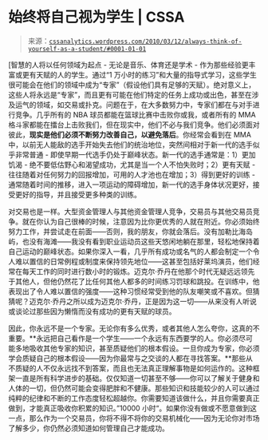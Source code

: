 <!--yml

类别：未分类

日期：2024 年 05 月 12 日 18:34:02

-->

# 始终将自己视为学生 | CSSA

> 来源：[`cssanalytics.wordpress.com/2010/03/12/always-think-of-yourself-as-a-student/#0001-01-01`](https://cssanalytics.wordpress.com/2010/03/12/always-think-of-yourself-as-a-student/#0001-01-01)

[智慧的人将以任何领域为起点 - 无论是音乐、体育还是学术 - 作为那些经验更丰富或更有天赋的人的学生。通过“1 万小时的练习”和大量的指导式学习，这些学生很可能会在他们的领域中成为“专家”（假设他们具有足够的天赋）。绝对意义上，这些人将永远是“专家”，而且更有可能在他们特定的任务上成功或出色，甚至在涉及运气的领域，如交易或扑克。问题在于，在大多数努力中，专家们都在与对手进行竞争。几乎所有的 NBA 球员都能在篮球比赛中击败你或我，或者所有的 MMA 格斗家都能在擂台上击败我们，但在现实中，他们不必与我们竞争。他们必须面对彼此，**现实是他们必须不断努力改善自己，以避免落后**。你经常会看到在 MMA 中，以前无人能敌的选手开始失去他们的统治地位，突然间相对于新一代的选手似乎非常普通 - 即使早期一代选手仍处于巅峰状态。新一代的选手通常是：1）更加饥渴 - 绝不要低估野心和渴望成功，尤其是当一个人不怕失败时；2）更有天赋 - 往往随着对任何努力的回报增加，可用的人才池也在增加；3）得到更好的训练 - 通常随着时间的推移，进入一项运动的障碍增加，新一代的选手身体状况更好，接受更好的指导，并且接受更多种类的训练。

对交易也是一样。大型资金管理人与其他资金管理人竞争，交易员与其他交易员竞争。就在你认为自己很棒的时候，注意因为比你更优秀的人就在附近。你必须始终努力工作，并尝试走在前面——否则，我的朋友，你就会落后。没有加勒比海岛屿，也没有海滩——我没有看到职业运动员这些天悠闲地躺在那里，轻松地保持着自己运动的巅峰状态。如果你深入一看，几乎所有成功或名气的人都会制定一个令人难以置信的日常例程或制度来保持领先地位——这甚至包括好莱坞演员，他们经常在每天工作的同时进行数小时的锻炼。迈克尔·乔丹在他那个时代无疑远远领先于其他人，但他仍然花了比任何其他人都多的时间练习罚球和跳投。在训练中，他表现出了令人难以置信的强度——这种习惯经常受到他的队友嘲笑或不喜欢。但猜猜呢？迈克尔·乔丹之所以成为迈克尔·乔丹，正是因为这一切——从来没有人听说或谈论过那些因为懒惰而没有成功的更有天赋的球员。

因此，你永远不是一个专家。无论你有多么优秀，或者其他人怎么夸你，这真的不重要。**永远把自己看作是一个学生——一个永远有东西要学的人。你必须尽可能多地吸收其他专家的知识，甚至质疑他们的根本假设。一旦你成为专家，你必须学会质疑自己的根本假设——因为你最常与之交谈的人都在寻找答案。**那些从不质疑的人不仅永远找不到答案，而且也无法真正理解事物是如何运作的。这种框架一直是所有科学进步的基础。仅仅知道一切甚至不够——你可以了解关于健身和人体的一切，但仍然可能会变得肥胖和不健康。那些知识和技能较少的人可以通过纯粹的纪律和不断的工作态度轻松超越你。你需要知道该做什么，并且你需要真正做到，才能真正吸收你积累的知识。”10000 小时“。如果你没有做或不愿意做到这一点，那么作为一个交易员，你将不得不将你的交易机械化——因为无论你对市场了解多少，你仍然必须知道如何管理自己才能成功。
